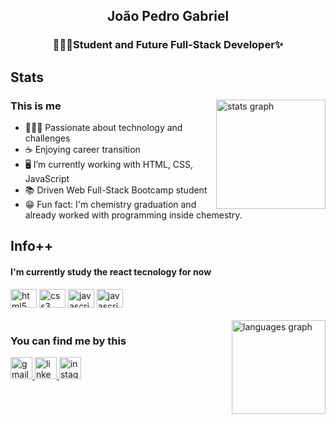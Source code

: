 <h2 align="center">João Pedro Gabriel</h2>
<h3 align="center">👨🏾‍💻Student and Future Full-Stack Developer✨</h3>


<h2>Stats</h2>
<div>
<img align="right"  src="https://github-readme-stats.vercel.app/api?hide_title=false&hide_rank=false&show_icons=true&include_all_commits=true&count_private=true&disable_animations=false&theme=tokyonight&locale=en&hide_border=false&username=JoaoSGabriel" height="175" alt="stats graph"/>
  
<h3>This is me</h3>

- 👨🏾‍💻 Passionate about technology and challenges
- ☕ Enjoying career transition
- 🖥️ I’m currently working with HTML, CSS, JavaScript
- 📚 Driven Web Full-Stack Bootcamp student
- 😁 Fun fact: I'm chemistry graduation and <br>already worked with programming inside chemestry.
</div>

<h2>Info++</h2>
<h4>I'm currently study the react tecnology for now</h4>
<div align="left">
  <img src="https://cdn.jsdelivr.net/gh/devicons/devicon/icons/html5/html5-original.svg" height="30" width="42" alt="html5 logo"  />
  <img src="https://cdn.jsdelivr.net/gh/devicons/devicon/icons/css3/css3-original.svg" height="30" width="42" alt="css3 logo"  />
  <img src="https://cdn.jsdelivr.net/gh/devicons/devicon/icons/javascript/javascript-original.svg" height="30" width="42" alt="javascript logo"  />
  <img src="https://cdn.jsdelivr.net/gh/devicons/devicon/icons/react/react-original.svg" height="30" width="42" alt="javascript logo"  />
</div>
<br>
<img align="right" src="https://github-readme-stats.vercel.app/api/top-langs?locale=en&hide_title=false&layout=compact&card_width=320&langs_count=3&theme=tokyonight&hide_border=false&username=JoaoSGabriel" height="150" alt="languages graph"  />

<h3>You can find me by this</h3>
<div align="left">
  <a href="joaogabriel0359@gmail.com" target="_blank">
    <img src="https://img.shields.io/static/v1?message=Gmail&logo=gmail&label=&color=D14836&logoColor=white&labelColor=&style=for-the-badge" height="35" alt="gmail logo"  />
  </a>
  <a href="https://www.linkedin.com/in/joaopsantanagabriel" target="_blank">
    <img src="https://img.shields.io/static/v1?message=LinkedIn&logo=linkedin&label=&color=0077B5&logoColor=white&labelColor=&style=for-the-badge" height="35" alt="linkedin logo"  />
  </a>
  <a href="https://www.instagram.com/joaos_gabriel/" target="_blank">
    <img src="https://img.shields.io/static/v1?message=Instagram&logo=instagram&label=&color=E4405F&logoColor=white&labelColor=&style=for-the-badge" height="35" alt="instagram logo"  />
  </a>
</div>
